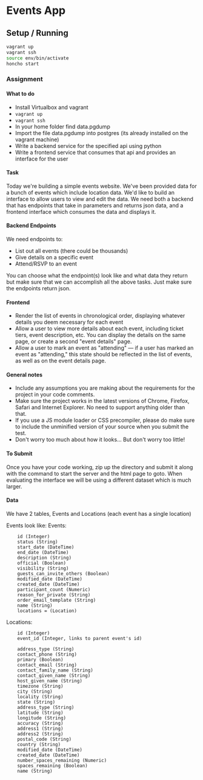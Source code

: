 # Events App

## Setup / Running

```sh
vagrant up
vagrant ssh
source env/bin/activate
honcho start
```
### Assignment

#### What to do
- Install Virtualbox and vagrant
- `vagrant up`
- `vagrant ssh`
- In your home folder find data.pgdump
- Import the file data.pgdump into postgres (its already installed on the vagrant machine)
- Write a backend service for the specified api using python
- Write a frontend service that consumes that api and provides an interface for the user

#### Task
Today we're building a simple events website. We've been provided data for a bunch of events which include location data. We'd like to build an interface to allow users to view and edit the data. We need both a backend that has endpoints that take in parameters and returns json data, and a frontend interface which consumes the data and displays it.


#### Backend Endpoints
We need endpoints to:
- List out all events (there could be thousands)
- Give details on a specific event
- Attend/RSVP to an event

You can choose what the endpoint(s) look like and what data they return but make sure that we can accomplish all the above tasks. Just make sure the endpoints return json.

#### Frontend
- Render the list of events in chronological order, displaying whatever details you deem necessary for each event
- Allow a user to view more details about each event, including ticket tiers, event description, etc. You can display the details on the same page, or create a second "event details" page.
- Allow a user to mark an event as "attending" — if a user has marked an event as "attending," this state should be reflected in the list of events, as well as on the event details page.


#### General notes
* Include any assumptions you are making about the requirements for the project in your code comments.
* Make sure the project works in the latest versions of Chrome, Firefox, Safari and Internet Explorer. No need to support anything older than that.
* If you use a JS module loader or CSS precompiler, please do make sure to include the unminified version of your source when you submit the test.
* Don't worry too much about how it looks... But don't worry too little!

#### To Submit
Once you have your code working, zip up the directory and submit it along with the command to start the server and the html page to goto.  When evaluating the interface we will be using a different dataset which is much larger.


#### Data
We have 2 tables, Events and Locations (each event has a single location)

Events look like:
Events:
```
    id (Integer)
    status (String)
    start_date (DateTime)
    end_date (DateTime)
    description (String)
    official (Boolean)
    visibility (String)
    guests_can_invite_others (Boolean)
    modified_date (DateTime)
    created_date (DateTime)
    participant_count (Numeric)
    reason_for_private (String)
    order_email_template (String)
    name (String)
    locations = (Location)
```

Locations:
```
	id (Integer)
    event_id (Integer, links to parent event's id)

    address_type (String)
    contact_phone (String)
    primary (Boolean)
    contact_email (String)
    contact_family_name (String)
    contact_given_name (String)
    host_given_name (String)
    timezone (String)
    city (String)
    locality (String)
    state (String)
    address_type (String)
    latitude (String)
    longitude (String)
    accuracy (String)
    address1 (String)
    address2 (String)
    postal_code (String)
    country (String)
    modified_date (DateTime)
    created_date (DateTime)
    number_spaces_remaining (Numeric)
    spaces_remaining (Boolean)
    name (String)
```
